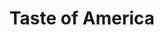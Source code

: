 ---
title: "Taste of America"
url: /madrid/taste-of-america-paseo-de-san-francisco-de-sales/
shop: Feinkost
---